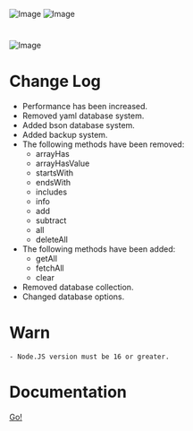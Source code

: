 ![Image](https://img.shields.io/npm/v/erax.db?color=%2351F9C0&label=erax.db)
![Image](https://img.shields.io/npm/dt/erax.db.svg?color=%2351FC0&maxAge=3600)

#

![Image](https://nodei.co/npm/erax.db.png?downloads=true&downloadRank=true&stars=true)

# Change Log

- Performance has been increased.
- Removed yaml database system.
- Added bson database system.
- Added backup system.
- The following methods have been removed:
  - arrayHas
  - arrayHasValue
  - startsWith
  - endsWith
  - includes
  - info
  - add
  - subtract
  - all
  - deleteAll
- The following methods have been added:
  - getAll
  - fetchAll
  - clear
- Removed database collection.
- Changed database options.

# Warn

```npm
- Node.JS version must be 16 or greater.
```

# Documentation

<a href="https://eraxdb.js.org/documentation/">Go!</a>
